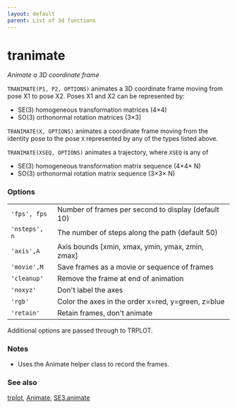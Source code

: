 ```yaml
---
layout: default
parent: List of 3d functions
---
```

# tranimate
_Animate a 3D coordinate frame_


```TRANIMATE(P1, P2, OPTIONS)``` animates a 3D coordinate frame moving from pose X1
to pose X2.  Poses X1 and X2 can be represented by:
* SE(3) homogeneous transformation matrices (4&times;4)
* SO(3) orthonormal rotation matrices (3&times;3)



```TRANIMATE(X, OPTIONS)``` animates a coordinate frame moving from the identity pose
to the pose `X` represented by any of the types listed above.


```TRANIMATE(XSEQ, OPTIONS)``` animates a trajectory, where `XSEQ` is any of
* SE(3) homogeneous transformation matrix sequence (4&times;4&times; N)
* SO(3) orthonormal rotation matrix sequence (3&times;3&times; N)

### Options
| | |
|---|---|
| `'fps', fps` | Number of frames per second to display (default 10) |
| `'nsteps', n` | The number of steps along the path (default 50) |
| `'axis',A` | Axis bounds [xmin, xmax, ymin, ymax, zmin, zmax] |
| `'movie',M` | Save frames as a movie or sequence of frames |
| `'cleanup'` | Remove the frame at end of animation |
| `'noxyz'` | Don't label the axes |
| `'rgb'` | Color the axes in the order x=red, y=green, z=blue |
| `'retain'` | Retain frames, don't animate |




Additional options are passed through to TRPLOT.
### Notes
* Uses the Animate helper class to record the frames.

### See also

[trplot](trplot.md), [Animate](Animate.md), [SE3.animate](SE3.animate.md)
